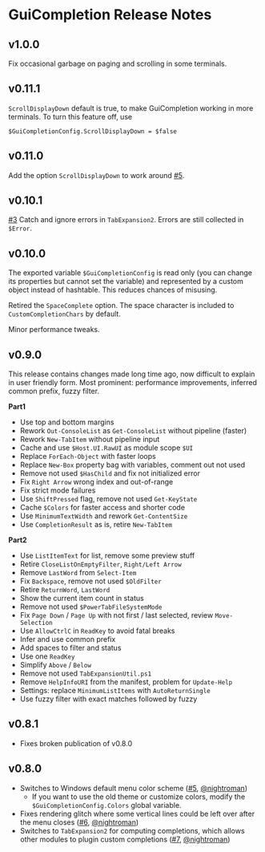 # GuiCompletion Release Notes

## v1.0.0

Fix occasional garbage on paging and scrolling in some terminals.

## v0.11.1

`ScrollDisplayDown` default is true, to make GuiCompletion working in more terminals.
To turn this feature off, use

    $GuiCompletionConfig.ScrollDisplayDown = $false

## v0.11.0

Add the option `ScrollDisplayDown` to work around [#5](https://github.com/nightroman/PS-GuiCompletion/issues/5).

## v0.10.1

[#3](https://github.com/nightroman/PS-GuiCompletion/issues/3)
Catch and ignore errors in `TabExpansion2`. Errors are still collected in `$Error`.

## v0.10.0

The exported variable `$GuiCompletionConfig` is read only (you can change its
properties but cannot set the variable) and represented by a custom object
instead of hashtable. This reduces chances of misusing.

Retired the `SpaceComplete` option. The space character is included to
`CustomCompletionChars` by default.

Minor performance tweaks.

## v0.9.0

This release contains changes made long time ago, now difficult to explain in
user friendly form. Most prominent: performance improvements, inferred common
prefix, fuzzy filter.

**Part1**

- Use top and bottom margins
- Rework `Out-ConsoleList` as `Get-ConsoleList` without pipeline (faster)
- Rework `New-TabItem` without pipeline input
- Cache and use `$Host.UI.RawUI` as module scope `$UI`
- Replace `ForEach-Object` with faster loops
- Replace `New-Box` property bag with variables, comment out not used
- Remove not used `$HasChild` and fix not initialized error
- Fix `Right Arrow` wrong index and out-of-range
- Fix strict mode failures
- Use `ShiftPressed` flag, remove not used `Get-KeyState`
- Cache `$Colors` for faster access and shorter code
- Use `MinimumTextWidth` and rework `Get-ContentSize`
- Use `CompletionResult` as is, retire `New-TabItem`

**Part2**

- Use `ListItemText` for list, remove some preview stuff
- Retire `CloseListOnEmptyFilter`, `Right/Left Arrow`
- Remove `LastWord` from `Select-Item`
- Fix `Backspace`, remove not used `$OldFilter`
- Retire `ReturnWord`, `LastWord`
- Show the current item count in status
- Remove not used `$PowerTabFileSystemMode`
- Fix `Page Down` / `Page Up` with not first / last selected, review `Move-Selection`
- Use `AllowCtrlC` in `ReadKey` to avoid fatal breaks
- Infer and use common prefix
- Add spaces to filter and status
- Use one `ReadKey`
- Simplify `Above` / `Below`
- Remove not used `TabExpansionUtil.ps1`
- Remove `HelpInfoURI` from the manifest, problem for `Update-Help`
- Settings: replace `MinimumListItems` with `AutoReturnSingle`
- Use fuzzy filter with exact matches followed by fuzzy

## v0.8.1

- Fixes broken publication of v0.8.0

## v0.8.0

- Switches to Windows default menu color scheme ([#5](https://github.com/cspotcode/PS-GuiCompletion/issues/5), [@nightroman](https://github.com/nightroman))
  - If you want to use the old theme or customize colors, modify the `$GuiCompletionConfig.Colors` global variable.
- Fixes rendering glitch where some vertical lines could be left over after the menu closes ([#6](https://github.com/cspotcode/PS-GuiCompletion/issues/6), [@nightroman](https://github.com/nightroman))
- Switches to `TabExpansion2` for computing completions, which allows other modules to plugin custom completions ([#7](https://github.com/cspotcode/PS-GuiCompletion/issues/7), [@nightroman](https://github.com/nightroman))

